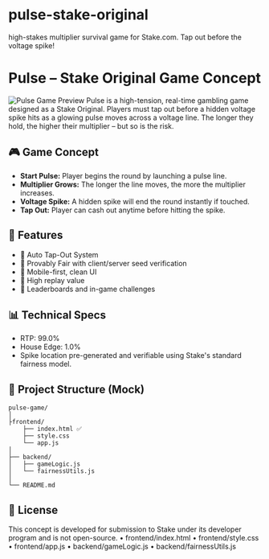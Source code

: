 
# pulse-stake-original
high-stakes multiplier survival game for Stake.com. Tap out before the voltage spike!
# Pulse – Stake Original Game Concept

![Pulse Game Preview](./A_promotional_digital_image_for_the_conceptual_gam.png)
Pulse is a high-tension, real-time gambling game designed as a Stake Original. Players must tap out before a hidden voltage spike hits as a glowing pulse moves across a voltage line. The longer they hold, the higher their multiplier – but so is the risk.

## 🎮 Game Concept

- **Start Pulse:** Player begins the round by launching a pulse line.
- **Multiplier Grows:** The longer the line moves, the more the multiplier increases.
- **Voltage Spike:** A hidden spike will end the round instantly if touched.
- **Tap Out:** Player can cash out anytime before hitting the spike.

## 🔧 Features

- 🔹 Auto Tap-Out System
- 🔹 Provably Fair with client/server seed verification
- 🔹 Mobile-first, clean UI
- 🔹 High replay value
- 🔹 Leaderboards and in-game challenges

## 📊 Technical Specs

- RTP: 99.0%
- House Edge: 1.0%
- Spike location pre-generated and verifiable using Stake's standard fairness model.

## 📁 Project Structure (Mock)

```
pulse-game/
│
├frontend/
    ├── index.html ✅
    ├── style.css
    └── app.js
│
├── backend/
│   ├── gameLogic.js
│   └── fairnessUtils.js
│
└── README.md
```

## 📜 License

This concept is developed for submission to Stake under its developer program and is not open-source.
•	frontend/index.html
	•	frontend/style.css
	•	frontend/app.js
	•	backend/gameLogic.js
	•	backend/fairnessUtils.js
